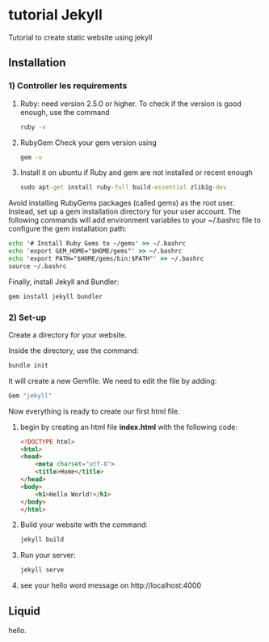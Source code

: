 # tutorial Jekyll

Tutorial to create static website using jekyll

## Installation

### 1) Controller les requirements

1. Ruby: need version 2.5.0 or higher. To check if the version is good enough, use the command

    ```bat
    ruby -v
    ```

2. RubyGem Check your gem version using

    ```bat
    gem -v
    ```

3. Install it on ubuntu if Ruby and gem are not installed or recent enough

    ```bat
    sudo apt-get install ruby-full build-essential zlib1g-dev
    ```

Avoid installing RubyGems packages (called gems) as the root user. Instead, set up a gem installation directory for your user account. The following commands will add environment variables to your ~/.bashrc file to configure the gem installation path:

```bat
echo '# Install Ruby Gems to ~/gems' >> ~/.bashrc
echo 'export GEM_HOME="$HOME/gems"' >> ~/.bashrc
echo 'export PATH="$HOME/gems/bin:$PATH"' >> ~/.bashrc
source ~/.bashrc
```

Finally, install Jekyll and Bundler:

```bat
gem install jekyll bundler
```

### 2) Set-up

Create a directory for your website.

Inside the directory, use the command:

```bat
bundle init
```

It will create a new Gemfile. We need to edit the file by adding:

```bat
Gem "jekyll"
```

Now everything is ready to create our first html file.

1. begin by creating an html file __index.html__ with the following code:

    ```html
    <!DOCTYPE html>
    <html>
    <head>
        <meta charset="utf-8">
        <title>Home</title>
    </head>
    <body>
        <h1>Hello World!</h1>
    </body>
    </html>
    ```

2. Build your website with the command:

    ```bat
    jekyll build
    ```

3. Run your server:

    ```bat
    jekyll serve
    ```

4. see your hello word message on http://localhost:4000

## Liquid

hello.